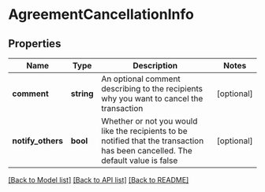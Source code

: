 # AgreementCancellationInfo

## Properties
Name | Type | Description | Notes
------------ | ------------- | ------------- | -------------
**comment** | **string** | An optional comment describing to the recipients why you want to cancel the transaction | [optional] 
**notify_others** | **bool** | Whether or not you would like the recipients to be notified that the transaction has been cancelled. The default value is false | [optional] 

[[Back to Model list]](../README.md#documentation-for-models) [[Back to API list]](../README.md#documentation-for-api-endpoints) [[Back to README]](../README.md)


